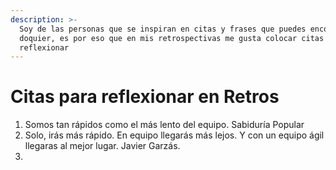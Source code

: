 ```yaml
---
description: >-
  Soy de las personas que se inspiran en citas y frases que puedes encontrar por
  doquier, es por eso que en mis retrospectivas me gusta colocar citas para
  reflexionar
---
```


# Citas para reflexionar en Retros

1. Somos tan rápidos como el más lento del equipo. Sabiduría Popular
2. Solo, irás más rápido. En equipo llegarás más lejos. Y con un equipo ágil llegaras al mejor lugar. Javier Garzás.
3. 
